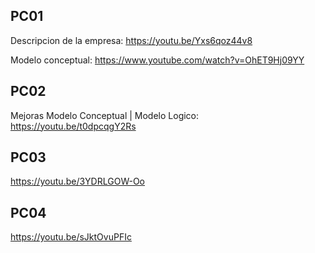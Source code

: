
## PC01

Descripcion de la empresa:
https://youtu.be/Yxs6qoz44v8

Modelo conceptual:
https://www.youtube.com/watch?v=OhET9Hj09YY


## PC02

Mejoras Modelo Conceptual | Modelo Logico:
https://youtu.be/t0dpcqgY2Rs

## PC03

https://youtu.be/3YDRLGOW-Oo

## PC04

https://youtu.be/sJktOvuPFIc
